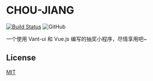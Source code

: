 # CHOU-JIANG
[![Build Status](https://travis-ci.org/hhui64/choujiang.svg?branch=master)](https://travis-ci.org/hhui64/choujiang)
![GitHub](https://img.shields.io/github/license/hhui64/choujiang)

一个使用 Vant-ui 和 Vue.js 编写的抽奖小程序，尽情享用吧~

## License

[MIT](http://opensource.org/licenses/MIT)